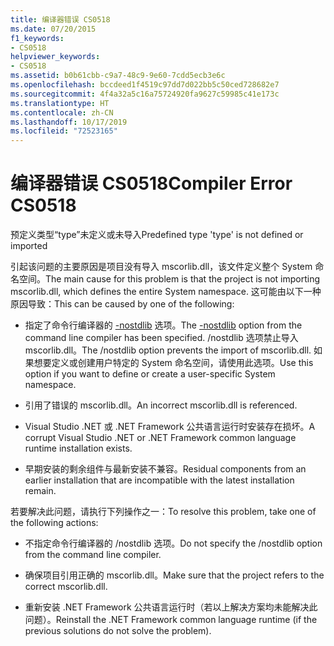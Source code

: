```yaml
---
title: 编译器错误 CS0518
ms.date: 07/20/2015
f1_keywords:
- CS0518
helpviewer_keywords:
- CS0518
ms.assetid: b0b61cbb-c9a7-48c9-9e60-7cdd5ecb3e6c
ms.openlocfilehash: bccdeed1f4519c97dd7d022bb5c50ced728682e7
ms.sourcegitcommit: 4f4a32a5c16a75724920fa9627c59985c41e173c
ms.translationtype: HT
ms.contentlocale: zh-CN
ms.lasthandoff: 10/17/2019
ms.locfileid: "72523165"
---
```

# <a name="compiler-error-cs0518"></a><span data-ttu-id="b3f27-102">编译器错误 CS0518</span><span class="sxs-lookup"><span data-stu-id="b3f27-102">Compiler Error CS0518</span></span>
<span data-ttu-id="b3f27-103">预定义类型“type”未定义或未导入</span><span class="sxs-lookup"><span data-stu-id="b3f27-103">Predefined type 'type' is not defined or imported</span></span>  
  
 <span data-ttu-id="b3f27-104">引起该问题的主要原因是项目没有导入 mscorlib.dll，该文件定义整个 System 命名空间。</span><span class="sxs-lookup"><span data-stu-id="b3f27-104">The main cause for this problem is that the project is not importing mscorlib.dll, which defines the entire System namespace.</span></span> <span data-ttu-id="b3f27-105">这可能由以下一种原因导致：</span><span class="sxs-lookup"><span data-stu-id="b3f27-105">This can be caused by one of the following:</span></span>  
  
- <span data-ttu-id="b3f27-106">指定了命令行编译器的 [-nostdlib](../compiler-options/nostdlib-compiler-option.md) 选项。</span><span class="sxs-lookup"><span data-stu-id="b3f27-106">The [-nostdlib](../compiler-options/nostdlib-compiler-option.md) option from the command line compiler has been specified.</span></span> <span data-ttu-id="b3f27-107">/nostdlib 选项禁止导入 mscorlib.dll。</span><span class="sxs-lookup"><span data-stu-id="b3f27-107">The /nostdlib option prevents the import of mscorlib.dll.</span></span> <span data-ttu-id="b3f27-108">如果想要定义或创建用户特定的 System 命名空间，请使用此选项。</span><span class="sxs-lookup"><span data-stu-id="b3f27-108">Use this option if you want to define or create a user-specific System namespace.</span></span>  
  
- <span data-ttu-id="b3f27-109">引用了错误的 mscorlib.dll。</span><span class="sxs-lookup"><span data-stu-id="b3f27-109">An incorrect mscorlib.dll is referenced.</span></span>  
  
- <span data-ttu-id="b3f27-110">Visual Studio .NET 或 .NET Framework 公共语言运行时安装存在损坏。</span><span class="sxs-lookup"><span data-stu-id="b3f27-110">A corrupt Visual Studio .NET or .NET Framework common language runtime installation exists.</span></span>  
  
- <span data-ttu-id="b3f27-111">早期安装的剩余组件与最新安装不兼容。</span><span class="sxs-lookup"><span data-stu-id="b3f27-111">Residual components from an earlier installation that are incompatible with the latest installation remain.</span></span>  
  
 <span data-ttu-id="b3f27-112">若要解决此问题，请执行下列操作之一：</span><span class="sxs-lookup"><span data-stu-id="b3f27-112">To resolve this problem, take one of the following actions:</span></span>  
  
- <span data-ttu-id="b3f27-113">不指定命令行编译器的 /nostdlib 选项。</span><span class="sxs-lookup"><span data-stu-id="b3f27-113">Do not specify the /nostdlib option from the command line compiler.</span></span>  
  
- <span data-ttu-id="b3f27-114">确保项目引用正确的 mscorlib.dll。</span><span class="sxs-lookup"><span data-stu-id="b3f27-114">Make sure that the project refers to the correct mscorlib.dll.</span></span>  
  
- <span data-ttu-id="b3f27-115">重新安装 .NET Framework 公共语言运行时（若以上解决方案均未能解决此问题）。</span><span class="sxs-lookup"><span data-stu-id="b3f27-115">Reinstall the .NET Framework common language runtime (if the previous solutions do not solve the problem).</span></span>
